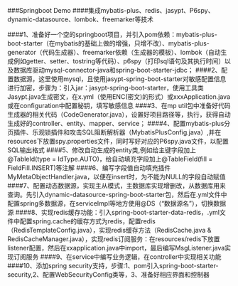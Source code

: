 ###Springboot Demo
####集成mybatis-plus、redis、jasypt、P6spy、dynamic-datasource、lombok、freemarker等技术

####1、准备好一个空的springboot项目，并引入pom依赖：mybatis-plus-boot-starter（在mybatis的基础上做的增强，只增不改）、mybatis-plus-generator（代码生成器）、freemarker依赖（生成器的模板）、lombok（自动生成例如getter、setter、tostring等代码）、p6spy（打印sql语句及其执行时间）以及数据库驱动mysql-connector-java和spring-boot-starter-jdbc；
####2、配置数据源，这里使用mysql，且使用jasypt-spring-boot-starter对敏感配置信息进行加密，步骤为：引入jar：jasypt-spring-boot-starter，使用工具类Jasypt.java生成密文，在x.yml（使用ENC(密文)的形式）或xxxApplication.java或在configuration中配置秘钥，填写敏感信息
####3、在mp util包中准备好代码生成器的相关代码（CodeGenerator.java），设置好项目路径等，执行，获得自动生成好的controller、entity、mapper、service；
####4、配置mybatis-plus分页插件、乐观锁插件和攻击SQL阻断解析器（MybatisPlusConfig.java）,并在resources下放置spy.properties文件，同时写好对应的P6spy.java文件，以配置SQL输出格式
####5、修改自动生成的entity类,例如给主键字段加上@TableId(type = IdType.AUTO)，给自动填充字段加上@TableField(fill = FieldFill.INSERT)等注解
####6、编写字段值自动填充插件MyMetaObjectHandler.java，以便在insert时，为不能为NULL的字段自动赋值
####7、配置动态数据源，实现主从模式，主数据库实现增删改，从数据库用来查询。先引入dynamic-datasource-spring-boot-starter包，然后在.yml文件中配置spring多数据源，在serviceImpl等地方使用@DS（“数据源名”），切换数据源
####8、实现redis缓存功能：引入spring-boot-starter-data-redis，.yml文件中配置spring.cache的缓存方式为redis，配置redis（RedisTemplateConfig.java），实现redis缓存方法（RedisCache.java & RedisCacheManager.java），实现redis订阅服务：在resources/redis下放置listener配置，然后在xxapplication.java中import，最后编写MsgListener.java实现订阅服务
####9、在service中编写业务逻辑，在controller中实现相关功能
####10、添加spring security支持，步骤:1、pom引入spring-boot-starter-security,2、配置WebSecurityConfig类等，3、准备好相应界面和控制器
